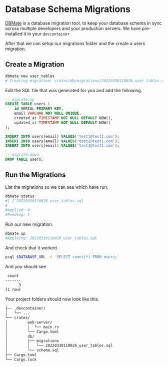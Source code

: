 # Database Schema Migrations

[DBMate](https://github.com/amacneil/dbmate) is a database migration tool, to keep your database schema in sync across multiple developers and your production servers. We have pre-installed it in your `devcontainer`

After that we can setup our migrations folder and the create a users migration.

## Create a Migration

```sh
dbmate new user_tables
# Creating migration: crates/db/migrations/20220330110026_user_tables.sql
```

Edit the SQL file that was generated for you and add the following.

```sql
-- migrate:up
CREATE TABLE users (
    id SERIAL PRIMARY KEY, 
    email VARCHAR NOT NULL UNIQUE, 
    created_at TIMESTAMP NOT NULL DEFAULT NOW(),
    updated_at TIMESTAMP NOT NULL DEFAULT NOW()
);

INSERT INTO users(email) VALUES('test1@test1.com');
INSERT INTO users(email) VALUES('test2@test1.com');
INSERT INTO users(email) VALUES('test3@test1.com');

-- migrate:down
DROP TABLE users;
```

## Run the Migrations

List the migrations so we can see which have run.

```sh
dbmate status
#[ ] 20220330110026_user_tables.sql
#
#Applied: 0
#Pending: 1
```

Run our new migration.

```sh
dbmate up
#Applying: 20220330110026_user_tables.sql
```

And check that it worked.

```sh
psql $DATABASE_URL -c 'SELECT count(*) FROM users;'
```

And you should see

```sh
 count 
-------
      3
(1 row)
```

Your project folders should now look like this.

```sh
├── .devcontainer/
│   └── ...
└── crates/
│         web-server/
│         │  └── main.rs
│         └── Cargo.toml
│         db/
│         ├── migrations
│         │   └── 20220330110026_user_tables.sql
│         └── schema.sql
├── Cargo.toml
└── Cargo.lock
```
